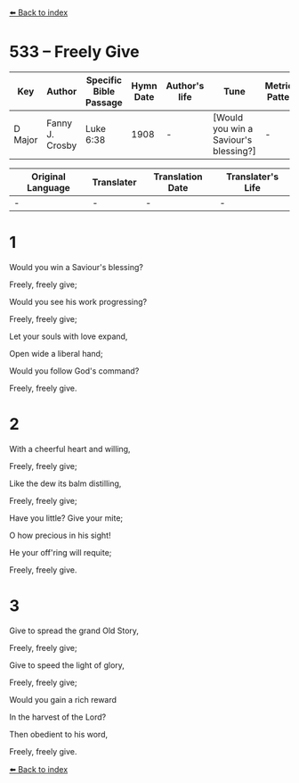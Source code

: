 [⬅️ Back to index](../README.md)

# 533 – Freely Give

Key | Author   | Specific Bible Passage     |Hymn Date |Author's life |Tune |Metrical Pattern   |Composer/Source
-- | --------- | ---------------------------|----------|--------------|-----|-------------------|-------------  
D Major |Fanny J. Crosby |Luke 6:38 |1908 |- |[Would you win a Saviour's blessing?] |- |Theo. E. Perkins

Original Language | Translater | Translation Date   | Translater's Life  
----------------- | --------- | --------------------|-------------     
\- |- |- |-




# 1

Would you win a Saviour's blessing?

Freely, freely give;

Would you see his work progressing?

Freely, freely give;

Let your souls with love expand,

Open wide a liberal hand;

Would you follow God's command?

Freely, freely give.



# 2

With a cheerful heart and willing,

Freely, freely give;

Like the dew its balm distilling,

Freely, freely give;

Have you little?  Give your mite;

O how precious in his sight!

He your off'ring will requite;

Freely, freely give.



# 3

Give to spread the grand Old Story,

Freely, freely give;

Give to speed the light of glory,

Freely, freely give;

Would you gain a rich reward

In the harvest of the Lord?

Then obedient to his word,

Freely, freely give.



[⬅️ Back to index](../README.md)
